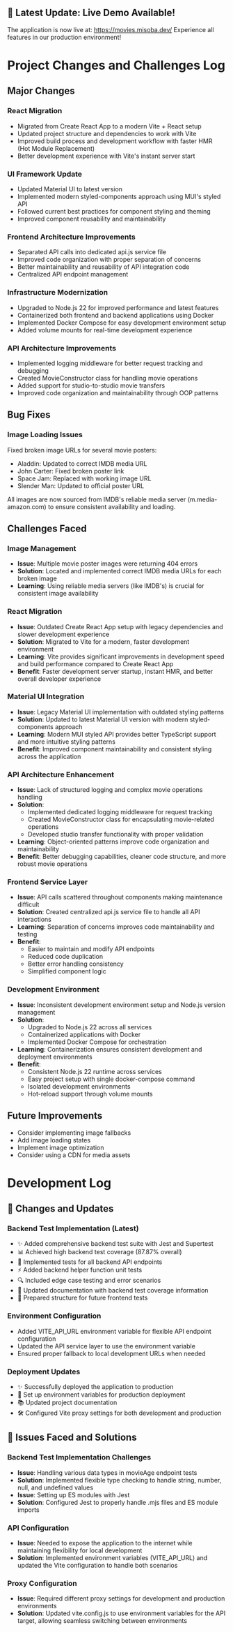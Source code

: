 ## 🌟 Latest Update: Live Demo Available!

The application is now live at: https://movies.misoba.dev/ 
Experience all features in our production environment!

# Project Changes and Challenges Log

## Major Changes

### React Migration
- Migrated from Create React App to a modern Vite + React setup
- Updated project structure and dependencies to work with Vite
- Improved build process and development workflow with faster HMR (Hot Module Replacement)
- Better development experience with Vite's instant server start

### UI Framework Update
- Updated Material UI to latest version
- Implemented modern styled-components approach using MUI's styled API
- Followed current best practices for component styling and theming
- Improved component reusability and maintainability

### Frontend Architecture Improvements
- Separated API calls into dedicated api.js service file
- Improved code organization with proper separation of concerns
- Better maintainability and reusability of API integration code
- Centralized API endpoint management

### Infrastructure Modernization
- Upgraded to Node.js 22 for improved performance and latest features
- Containerized both frontend and backend applications using Docker
- Implemented Docker Compose for easy development environment setup
- Added volume mounts for real-time development experience

### API Architecture Improvements
- Implemented logging middleware for better request tracking and debugging
- Created MovieConstructor class for handling movie operations
- Added support for studio-to-studio movie transfers
- Improved code organization and maintainability through OOP patterns

## Bug Fixes

### Image Loading Issues
Fixed broken image URLs for several movie posters:
- Aladdin: Updated to correct IMDB media URL
- John Carter: Fixed broken poster link
- Space Jam: Replaced with working image URL
- Slender Man: Updated to official poster URL

All images are now sourced from IMDB's reliable media server (m.media-amazon.com) to ensure consistent availability and loading.

## Challenges Faced

### Image Management
- **Issue**: Multiple movie poster images were returning 404 errors
- **Solution**: Located and implemented correct IMDB media URLs for each broken image
- **Learning**: Using reliable media servers (like IMDB's) is crucial for consistent image availability

### React Migration
- **Issue**: Outdated Create React App setup with legacy dependencies and slower development experience
- **Solution**: Migrated to Vite for a modern, faster development environment
- **Learning**: Vite provides significant improvements in development speed and build performance compared to Create React App
- **Benefit**: Faster development server startup, instant HMR, and better overall developer experience

### Material UI Integration
- **Issue**: Legacy Material UI implementation with outdated styling patterns
- **Solution**: Updated to latest Material UI version with modern styled-components approach
- **Learning**: Modern MUI styled API provides better TypeScript support and more intuitive styling patterns
- **Benefit**: Improved component maintainability and consistent styling across the application

### API Architecture Enhancement
- **Issue**: Lack of structured logging and complex movie operations handling
- **Solution**: 
  - Implemented dedicated logging middleware for request tracking
  - Created MovieConstructor class for encapsulating movie-related operations
  - Developed studio transfer functionality with proper validation
- **Learning**: Object-oriented patterns improve code organization and maintainability
- **Benefit**: Better debugging capabilities, cleaner code structure, and more robust movie operations

### Frontend Service Layer
- **Issue**: API calls scattered throughout components making maintenance difficult
- **Solution**: Created centralized api.js service file to handle all API interactions
- **Learning**: Separation of concerns improves code maintainability and testing
- **Benefit**: 
  - Easier to maintain and modify API endpoints
  - Reduced code duplication
  - Better error handling consistency
  - Simplified component logic

### Development Environment
- **Issue**: Inconsistent development environment setup and Node.js version management
- **Solution**: 
  - Upgraded to Node.js 22 across all services
  - Containerized applications with Docker
  - Implemented Docker Compose for orchestration
- **Learning**: Containerization ensures consistent development and deployment environments
- **Benefit**: 
  - Consistent Node.js 22 runtime across services
  - Easy project setup with single docker-compose command
  - Isolated development environments
  - Hot-reload support through volume mounts

## Future Improvements
- Consider implementing image fallbacks
- Add image loading states
- Implement image optimization
- Consider using a CDN for media assets

# Development Log

## 📝 Changes and Updates

### Backend Test Implementation (Latest)
- ✨ Added comprehensive backend test suite with Jest and Supertest
- 📊 Achieved high backend test coverage (87.87% overall)
- 🧪 Implemented tests for all backend API endpoints
- ⚡ Added backend helper function unit tests
- 🔍 Included edge case testing and error scenarios
- 📝 Updated documentation with backend test coverage information
- 🎯 Prepared structure for future frontend tests

### Environment Configuration
- Added VITE_API_URL environment variable for flexible API endpoint configuration
- Updated the API service layer to use the environment variable
- Ensured proper fallback to local development URLs when needed

### Deployment Updates
- ✨ Successfully deployed the application to production
- 🔧 Set up environment variables for production deployment
- 📚 Updated project documentation
- 🛠️ Configured Vite proxy settings for both development and production

## 🐛 Issues Faced and Solutions

### Backend Test Implementation Challenges
- **Issue**: Handling various data types in movieAge endpoint tests
- **Solution**: Implemented flexible type checking to handle string, number, null, and undefined values
- **Issue**: Setting up ES modules with Jest
- **Solution**: Configured Jest to properly handle .mjs files and ES module imports

### API Configuration
- **Issue**: Needed to expose the application to the internet while maintaining flexibility for local development
- **Solution**: Implemented environment variables (VITE_API_URL) and updated the Vite configuration to handle both scenarios

### Proxy Configuration
- **Issue**: Required different proxy settings for development and production environments
- **Solution**: Updated vite.config.js to use environment variables for the API target, allowing seamless switching between environments 